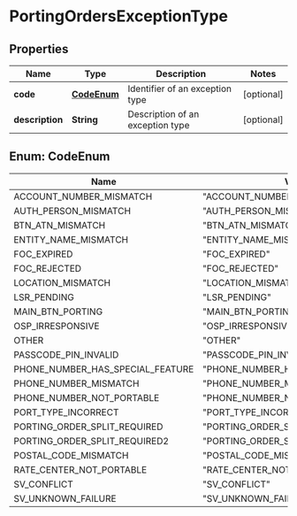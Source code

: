 

# PortingOrdersExceptionType


## Properties

| Name | Type | Description | Notes |
|------------ | ------------- | ------------- | -------------|
|**code** | [**CodeEnum**](#CodeEnum) | Identifier of an exception type |  [optional] |
|**description** | **String** | Description of an exception type |  [optional] |



## Enum: CodeEnum

| Name | Value |
|---- | -----|
| ACCOUNT_NUMBER_MISMATCH | &quot;ACCOUNT_NUMBER_MISMATCH&quot; |
| AUTH_PERSON_MISMATCH | &quot;AUTH_PERSON_MISMATCH&quot; |
| BTN_ATN_MISMATCH | &quot;BTN_ATN_MISMATCH&quot; |
| ENTITY_NAME_MISMATCH | &quot;ENTITY_NAME_MISMATCH&quot; |
| FOC_EXPIRED | &quot;FOC_EXPIRED&quot; |
| FOC_REJECTED | &quot;FOC_REJECTED&quot; |
| LOCATION_MISMATCH | &quot;LOCATION_MISMATCH&quot; |
| LSR_PENDING | &quot;LSR_PENDING&quot; |
| MAIN_BTN_PORTING | &quot;MAIN_BTN_PORTING&quot; |
| OSP_IRRESPONSIVE | &quot;OSP_IRRESPONSIVE&quot; |
| OTHER | &quot;OTHER&quot; |
| PASSCODE_PIN_INVALID | &quot;PASSCODE_PIN_INVALID&quot; |
| PHONE_NUMBER_HAS_SPECIAL_FEATURE | &quot;PHONE_NUMBER_HAS_SPECIAL_FEATURE&quot; |
| PHONE_NUMBER_MISMATCH | &quot;PHONE_NUMBER_MISMATCH&quot; |
| PHONE_NUMBER_NOT_PORTABLE | &quot;PHONE_NUMBER_NOT_PORTABLE&quot; |
| PORT_TYPE_INCORRECT | &quot;PORT_TYPE_INCORRECT&quot; |
| PORTING_ORDER_SPLIT_REQUIRED | &quot;PORTING_ORDER_SPLIT_REQUIRED&quot; |
| PORTING_ORDER_SPLIT_REQUIRED2 | &quot;PORTING_ORDER_SPLIT_REQUIRED&quot; |
| POSTAL_CODE_MISMATCH | &quot;POSTAL_CODE_MISMATCH&quot; |
| RATE_CENTER_NOT_PORTABLE | &quot;RATE_CENTER_NOT_PORTABLE&quot; |
| SV_CONFLICT | &quot;SV_CONFLICT&quot; |
| SV_UNKNOWN_FAILURE | &quot;SV_UNKNOWN_FAILURE&quot; |



